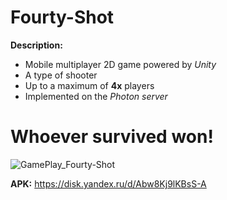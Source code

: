 # Fourty-Shot

**Description:**
+ Mobile multiplayer 2D game powered by *Unity*
+ A type of shooter
+ Up to a maximum of **4x** players
+ Implemented on the *Photon server*

# Whoever survived won!
![GamePlay_Fourty-Shot](https://github.com/user-attachments/assets/edc11ae7-df96-4436-ac96-84bf5e997fa0)

**APK:** https://disk.yandex.ru/d/Abw8Kj9lKBsS-A



